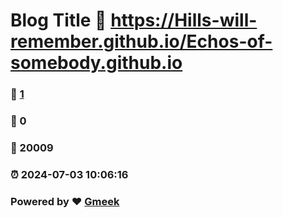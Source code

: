 # Blog Title :link: https://Hills-will-remember.github.io/Echos-of-somebody.github.io 
### :page_facing_up: [1](https://Hills-will-remember.github.io/Echos-of-somebody.github.io/tag.html) 
### :speech_balloon: 0 
### :hibiscus: 20009 
### :alarm_clock: 2024-07-03 10:06:16 
### Powered by :heart: [Gmeek](https://github.com/Meekdai/Gmeek)
